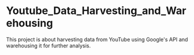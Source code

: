 # Youtube_Data_Harvesting_and_Warehousing
This project is about harvesting data from YouTube using Google's API and warehousing it for further analysis.
